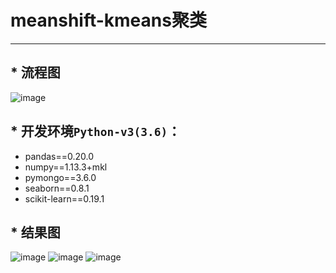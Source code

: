 # meanshift-kmeans聚类

-------------------------------

## * 流程图
 ![image](https://github.com/DemonDamon/meanshift-kmeans-cluster/blob/master/wei4.png)


## * 开发环境`Python-v3(3.6)`：

 - pandas==0.20.0
 - numpy==1.13.3+mkl
 - pymongo==3.6.0
 - seaborn==0.8.1
 - scikit-learn==0.19.1


## * 结果图
 ![image](https://github.com/DemonDamon/meanshift-kmeans-cluster/blob/master/wei2.png)
 ![image](https://github.com/DemonDamon/meanshift-kmeans-cluster/blob/master/wei2-2.png)
 ![image](https://github.com/DemonDamon/meanshift-kmeans-cluster/blob/master/wei2-3.png)
